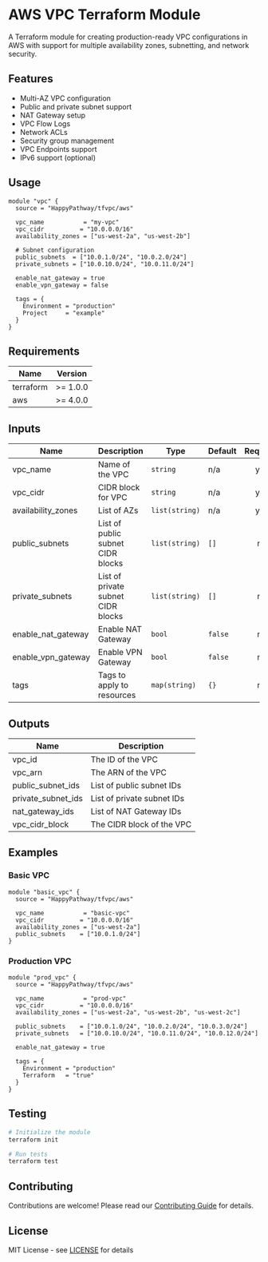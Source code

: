 # AWS VPC Terraform Module

A Terraform module for creating production-ready VPC configurations in AWS with support for multiple availability zones, subnetting, and network security.

## Features

- Multi-AZ VPC configuration
- Public and private subnet support
- NAT Gateway setup
- VPC Flow Logs
- Network ACLs
- Security group management
- VPC Endpoints support
- IPv6 support (optional)

## Usage

```hcl
module "vpc" {
  source = "HappyPathway/tfvpc/aws"

  vpc_name           = "my-vpc"
  vpc_cidr          = "10.0.0.0/16"
  availability_zones = ["us-west-2a", "us-west-2b"]
  
  # Subnet configuration
  public_subnets  = ["10.0.1.0/24", "10.0.2.0/24"]
  private_subnets = ["10.0.10.0/24", "10.0.11.0/24"]
  
  enable_nat_gateway = true
  enable_vpn_gateway = false
  
  tags = {
    Environment = "production"
    Project     = "example"
  }
}
```

## Requirements

| Name | Version |
|------|---------|
| terraform | >= 1.0.0 |
| aws | >= 4.0.0 |

## Inputs

| Name | Description | Type | Default | Required |
|------|-------------|------|---------|:--------:|
| vpc_name | Name of the VPC | `string` | n/a | yes |
| vpc_cidr | CIDR block for VPC | `string` | n/a | yes |
| availability_zones | List of AZs | `list(string)` | n/a | yes |
| public_subnets | List of public subnet CIDR blocks | `list(string)` | `[]` | no |
| private_subnets | List of private subnet CIDR blocks | `list(string)` | `[]` | no |
| enable_nat_gateway | Enable NAT Gateway | `bool` | `false` | no |
| enable_vpn_gateway | Enable VPN Gateway | `bool` | `false` | no |
| tags | Tags to apply to resources | `map(string)` | `{}` | no |

## Outputs

| Name | Description |
|------|-------------|
| vpc_id | The ID of the VPC |
| vpc_arn | The ARN of the VPC |
| public_subnet_ids | List of public subnet IDs |
| private_subnet_ids | List of private subnet IDs |
| nat_gateway_ids | List of NAT Gateway IDs |
| vpc_cidr_block | The CIDR block of the VPC |

## Examples

### Basic VPC

```hcl
module "basic_vpc" {
  source = "HappyPathway/tfvpc/aws"

  vpc_name           = "basic-vpc"
  vpc_cidr          = "10.0.0.0/16"
  availability_zones = ["us-west-2a"]
  public_subnets    = ["10.0.1.0/24"]
}
```

### Production VPC

```hcl
module "prod_vpc" {
  source = "HappyPathway/tfvpc/aws"

  vpc_name           = "prod-vpc"
  vpc_cidr          = "10.0.0.0/16"
  availability_zones = ["us-west-2a", "us-west-2b", "us-west-2c"]
  
  public_subnets    = ["10.0.1.0/24", "10.0.2.0/24", "10.0.3.0/24"]
  private_subnets   = ["10.0.10.0/24", "10.0.11.0/24", "10.0.12.0/24"]
  
  enable_nat_gateway = true
  
  tags = {
    Environment = "production"
    Terraform   = "true"
  }
}
```

## Testing

```bash
# Initialize the module
terraform init

# Run tests
terraform test
```

## Contributing

Contributions are welcome! Please read our [Contributing Guide](CONTRIBUTING.md) for details.

## License

MIT License - see [LICENSE](LICENSE) for details